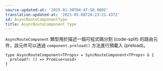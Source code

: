 ```yaml
---
source-updated-at: '2025-01-30T04:47:58.000Z'
translation-updated-at: '2025-05-08T20:23:21.437Z'
id: AsyncRouteComponentType
title: AsyncRouteComponent type
---
```


`AsyncRouteComponent` 類型用於描述一個可程式碼分割 (code-split) 的路由元件，該元件可以透過 `component.preload()` 方法進行預載入 (preload)。

```tsx
type AsyncRouteComponent<TProps> = SyncRouteComponent<TProps> & {
  preload?: () => Promise<void>
}
```
